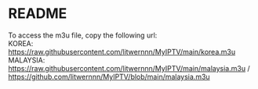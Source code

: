 # README
To access the m3u file, copy the following url: <br />
KOREA:    https://raw.githubusercontent.com/litwernnn/MyIPTV/main/korea.m3u <br />
MALAYSIA: https://raw.githubusercontent.com/litwernnn/MyIPTV/main/malaysia.m3u / https://github.com/litwernnn/MyIPTV/blob/main/malaysia.m3u <br />
